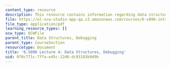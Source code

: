 ```yaml
---
content_type: resource
description: This resource contains information regarding data structures, debugging.
file: https://ol-ocw-studio-app-qa.s3.amazonaws.com/courses/6-s096-introduction-to-c-and-c-january-iap-2013/076c771c7ffae45c12d6dc93183b9d9b_MIT6_S096_IAP13_lec4.pdf
file_type: application/pdf
learning_resource_types: []
ocw_type: OCWFile
parent_title: Data Structures, Debugging
parent_type: CourseSection
resourcetype: Document
title: '6.S096 Lecture 4: Data Structures, Debugging'
uid: 076c771c-7ffa-e45c-12d6-dc93183b9d9b
---
```

